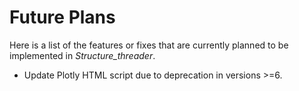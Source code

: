# Future Plans
Here is a list of the features or fixes that are currently planned to be implemented in *Structure_threader*.

* Update Plotly HTML script due to deprecation in versions >=6.
